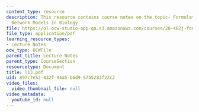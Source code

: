 ```yaml
---
content_type: resource
description: This resource contains course notes on the topic- Formulating and Simulating
  Network Models in Biology.
file: https://ol-ocw-studio-app-qa.s3.amazonaws.com/courses/20-482j-foundations-of-algorithms-and-computational-techniques-in-systems-biology-spring-2006/897c7e52432f94a5b6d957b5283f22c2_l13.pdf
file_type: application/pdf
learning_resource_types:
- Lecture Notes
ocw_type: OCWFile
parent_title: Lecture Notes
parent_type: CourseSection
resourcetype: Document
title: l13.pdf
uid: 897c7e52-432f-94a5-b6d9-57b5283f22c2
video_files:
  video_thumbnail_file: null
video_metadata:
  youtube_id: null
---
```

